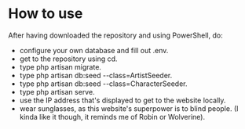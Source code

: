 # How to use

After having downloaded the repository and using PowerShell, do:
- configure your own database and fill out .env.
- get to the repository using cd.
- type php artisan migrate.
- type php artisan db:seed --class=ArtistSeeder.
- type php artisan db:seed --class=CharacterSeeder.
- type php artisan serve.
- use the IP address that's displayed to get to the website locally.
- wear sunglasses, as this website's superpower is to blind people. (I kinda like it though, it reminds me of Robin or Wolverine).
